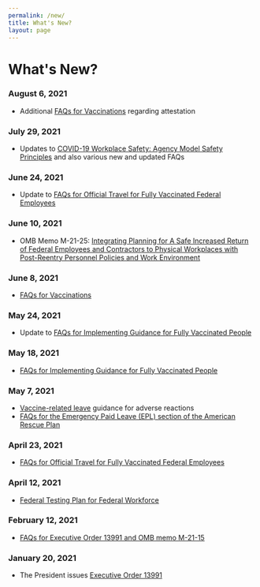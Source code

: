 ```yaml
---
permalink: /new/
title: What's New?
layout: page
---
```


# What's New?

### August 6, 2021

- Additional [FAQs for Vaccinations](../faq/vaccinations) regarding attestation

### July 29, 2021

- Updates to [COVID-19 Workplace Safety: Agency Model Safety Principles](../overview) and also various new and updated FAQs

### June 24, 2021

- Update to [FAQs for Official Travel for Fully Vaccinated Federal Employees](../faq/travel/)

### June 10, 2021

- OMB Memo M-21-25: [Integrating Planning for A Safe Increased Return of Federal Employees and Contractors to Physical Workplaces with Post-Reentry Personnel Policies and Work Environment](https://www.whitehouse.gov/wp-content/uploads/2021/06/M-21-25.pdf)

### June 8, 2021

- [FAQs for Vaccinations](../faq/vaccinations)

### May 24, 2021

- Update to [FAQs for Implementing Guidance for Fully Vaccinated People](../faq/mask-wearing/)

### May 18, 2021

- [FAQs for Implementing Guidance for Fully Vaccinated People](../faq/mask-wearing/)

### May 7, 2021

- [Vaccine-related leave](../faq/leave/#vaccine-related-leave) guidance for adverse reactions
- [FAQs for the Emergency Paid Leave (EPL) section of the American Rescue Plan](../faq/leave/#emergency-paid-leave)

### April 23, 2021

- [FAQs for Official Travel for Fully Vaccinated Federal Employees](../faq/travel/)

### April 12, 2021

- [Federal Testing Plan for Federal Workforce](../overview)

### February 12, 2021

- [FAQs for Executive Order 13991 and OMB memo M-21-15](../overview)

### January 20, 2021

- The President issues [Executive Order 13991](../overview)
